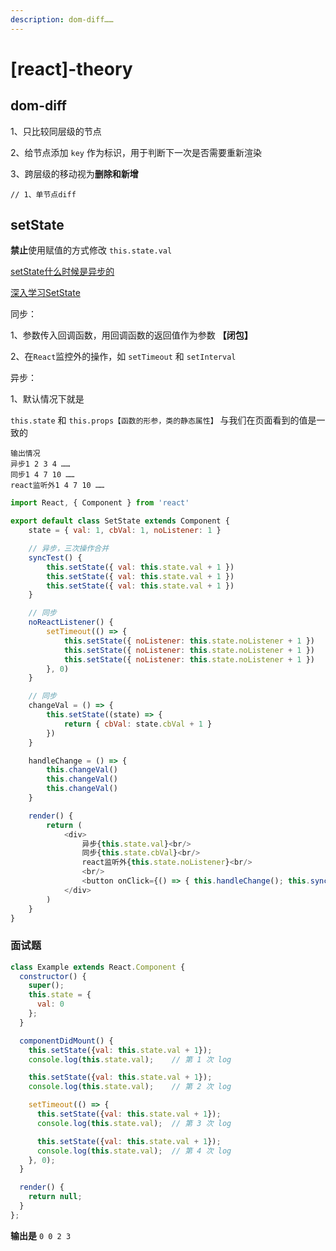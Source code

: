```yaml
---
description: dom-diff……
---
```


# \[react\]-theory

## dom-diff

1、只比较同层级的节点

2、给节点添加 `key` 作为标识，用于判断下一次是否需要重新渲染

3、跨层级的移动视为**删除和新增**

```
// 1、单节点diff
```



## setState

**禁止**使用赋值的方式修改 `this.state.val`

[setState什么时候是异步的](https://zh-hans.reactjs.org/docs/faq-state.html#when-is-setstate-asynchronous)

[深入学习SetState](https://github.com/sisterAn/blog/issues/26)

同步：

1、参数传入回调函数，用回调函数的返回值作为参数 **【闭包】**

2、在`React`监控外的操作，如 `setTimeout` 和 `setInterval`

异步：

1、默认情况下就是

`this.state` 和 `this.props【函数的形参，类的静态属性】` 与我们在页面看到的值是一致的

```
输出情况
异步1 2 3 4 ……
同步1 4 7 10 ……
react监听外1 4 7 10 ……
```



```javascript
import React, { Component } from 'react'

export default class SetState extends Component {
    state = { val: 1, cbVal: 1, noListener: 1 }

    // 异步，三次操作合并
    syncTest() {
        this.setState({ val: this.state.val + 1 })
        this.setState({ val: this.state.val + 1 })
        this.setState({ val: this.state.val + 1 })
    }

    // 同步
    noReactListener() {
        setTimeout(() => {
            this.setState({ noListener: this.state.noListener + 1 })
            this.setState({ noListener: this.state.noListener + 1 })
            this.setState({ noListener: this.state.noListener + 1 })
        }, 0)
    }

    // 同步
    changeVal = () => {
        this.setState((state) => {
            return { cbVal: state.cbVal + 1 }
        })
    }

    handleChange = () => {
        this.changeVal()
        this.changeVal()
        this.changeVal()
    }

    render() {
        return (
            <div>
                异步{this.state.val}<br/>
                同步{this.state.cbVal}<br/>
                react监听外{this.state.noListener}<br/>
                <br/>
                <button onClick={() => { this.handleChange(); this.syncTest(); this.noReactListener() }}>add</button>
            </div>
        )
    }
}
```



### 面试题

```javascript
class Example extends React.Component {
  constructor() {
    super();
    this.state = {
      val: 0
    };
  }

  componentDidMount() {
    this.setState({val: this.state.val + 1});
    console.log(this.state.val);    // 第 1 次 log

    this.setState({val: this.state.val + 1});
    console.log(this.state.val);    // 第 2 次 log

    setTimeout(() => {
      this.setState({val: this.state.val + 1});
      console.log(this.state.val);  // 第 3 次 log

      this.setState({val: this.state.val + 1});
      console.log(this.state.val);  // 第 4 次 log
    }, 0);
  }

  render() {
    return null;
  }
};
```

**输出是** `0 0 2 3`